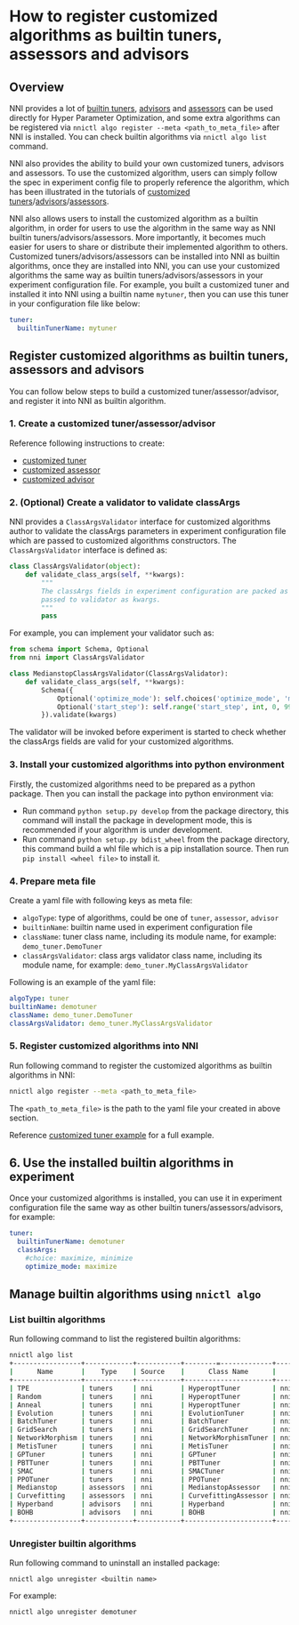 **How to register customized algorithms as builtin tuners, assessors and advisors**
===

## Overview

NNI provides a lot of [builtin tuners](../Tuner/BuiltinTuner.md), [advisors](../Tuner/HyperbandAdvisor.md) and [assessors](../Assessor/BuiltinAssessor.md) can be used directly for Hyper Parameter Optimization, and some extra algorithms can be registered via `nnictl algo register --meta <path_to_meta_file>` after NNI is installed. You can check builtin algorithms via `nnictl algo list` command.

NNI also provides the ability to build your own customized tuners, advisors and assessors. To use the customized algorithm, users can simply follow the spec in experiment config file to properly reference the algorithm, which has been illustrated in the tutorials of [customized tuners](../Tuner/CustomizeTuner.md)/[advisors](../Tuner/CustomizeAdvisor.md)/[assessors](../Assessor/CustomizeAssessor.md).

NNI also allows users to install the customized algorithm as a builtin algorithm, in order for users to use the algorithm in the same way as NNI builtin tuners/advisors/assessors. More importantly, it becomes much easier for users to share or distribute their implemented algorithm to others. Customized tuners/advisors/assessors can be installed into NNI as builtin algorithms, once they are installed into NNI, you can use your customized algorithms the same way as builtin tuners/advisors/assessors in your experiment configuration file. For example, you built a customized tuner and installed it into NNI using a builtin name `mytuner`, then you can use this tuner in your configuration file like below:
```yaml
tuner:
  builtinTunerName: mytuner
```

## Register customized algorithms as builtin tuners, assessors and advisors
You can follow below steps to build a customized tuner/assessor/advisor, and register it into NNI as builtin algorithm.

### 1. Create a customized tuner/assessor/advisor
Reference following instructions to create:
* [customized tuner](../Tuner/CustomizeTuner.md)
* [customized assessor](../Assessor/CustomizeAssessor.md)
* [customized advisor](../Tuner/CustomizeAdvisor.md)

### 2. (Optional) Create a validator to validate classArgs
NNI provides a `ClassArgsValidator` interface for customized algorithms author to validate the classArgs parameters in experiment configuration file which are passed to customized algorithms constructors.
The `ClassArgsValidator` interface is defined as:
```python
class ClassArgsValidator(object):
    def validate_class_args(self, **kwargs):
        """
        The classArgs fields in experiment configuration are packed as a dict and
        passed to validator as kwargs.
        """
        pass
```
For example, you can implement your validator such as:
```python
from schema import Schema, Optional
from nni import ClassArgsValidator

class MedianstopClassArgsValidator(ClassArgsValidator):
    def validate_class_args(self, **kwargs):
        Schema({
            Optional('optimize_mode'): self.choices('optimize_mode', 'maximize', 'minimize'),
            Optional('start_step'): self.range('start_step', int, 0, 9999),
        }).validate(kwargs)
```
The validator will be invoked before experiment is started to check whether the classArgs fields are valid for your customized algorithms.

### 3. Install your customized algorithms into python environment
Firstly, the customized algorithms need to be prepared as a python package. Then you can install the package into python environment via:
* Run command `python setup.py develop` from the package directory, this command will install the package in development mode, this is recommended if your algorithm is under development.
* Run command `python setup.py bdist_wheel` from the package directory, this command build a whl file which is a pip installation source. Then run `pip install <wheel file>` to install it.


### 4. Prepare meta file

Create a yaml file with following keys as meta file:
* `algoType`: type of algorithms, could be one of `tuner`, `assessor`, `advisor`
* `builtinName`: builtin name used in experiment configuration file
* `className`: tuner class name, including its module name, for example: `demo_tuner.DemoTuner`
* `classArgsValidator`: class args validator class name, including its module name, for example: `demo_tuner.MyClassArgsValidator`

Following is an example of the yaml file:

```yaml
algoType: tuner
builtinName: demotuner
className: demo_tuner.DemoTuner
classArgsValidator: demo_tuner.MyClassArgsValidator

```

### 5. Register customized algorithms into NNI
Run following command to register the customized algorithms as builtin algorithms in NNI:

```bash
nnictl algo register --meta <path_to_meta_file>
```
The `<path_to_meta_file>` is the path to the yaml file your created in above section.


Reference [customized tuner example](../Tuner/InstallCustomizedTuner.md) for a full example.


## 6. Use the installed builtin algorithms in experiment
Once your customized algorithms is installed, you can use it in experiment configuration file the same way as other builtin tuners/assessors/advisors, for example:

```yaml
tuner:
  builtinTunerName: demotuner
  classArgs:
    #choice: maximize, minimize
    optimize_mode: maximize
```


## Manage builtin algorithms using `nnictl algo`

### List builtin algorithms

Run following command to list the registered builtin algorithms:

```bash
nnictl algo list
+-----------------+------------+-----------+--------=-------------+------------------------------------------+
|      Name       |    Type    | Source    |      Class Name      |               Module Name                |
+-----------------+------------+-----------+----------------------+------------------------------------------+
| TPE             | tuners     | nni       | HyperoptTuner        | nni.hyperopt_tuner.hyperopt_tuner        |
| Random          | tuners     | nni       | HyperoptTuner        | nni.hyperopt_tuner.hyperopt_tuner        |
| Anneal          | tuners     | nni       | HyperoptTuner        | nni.hyperopt_tuner.hyperopt_tuner        |
| Evolution       | tuners     | nni       | EvolutionTuner       | nni.evolution_tuner.evolution_tuner      |
| BatchTuner      | tuners     | nni       | BatchTuner           | nni.batch_tuner.batch_tuner              |
| GridSearch      | tuners     | nni       | GridSearchTuner      | nni.gridsearch_tuner.gridsearch_tuner    |
| NetworkMorphism | tuners     | nni       | NetworkMorphismTuner | nni.networkmorphism_tuner.networkmo...   |
| MetisTuner      | tuners     | nni       | MetisTuner           | nni.metis_tuner.metis_tuner              |
| GPTuner         | tuners     | nni       | GPTuner              | nni.gp_tuner.gp_tuner                    |
| PBTTuner        | tuners     | nni       | PBTTuner             | nni.pbt_tuner.pbt_tuner                  |
| SMAC            | tuners     | nni       | SMACTuner            | nni.smac_tuner.smac_tuner                |
| PPOTuner        | tuners     | nni       | PPOTuner             | nni.ppo_tuner.ppo_tuner                  |
| Medianstop      | assessors  | nni       | MedianstopAssessor   | nni.medianstop_assessor.medianstop_...   |
| Curvefitting    | assessors  | nni       | CurvefittingAssessor | nni.curvefitting_assessor.curvefitt...   |
| Hyperband       | advisors   | nni       | Hyperband            | nni.hyperband_advisor.hyperband_adv...   |
| BOHB            | advisors   | nni       | BOHB                 | nni.bohb_advisor.bohb_advisor            |
+-----------------+------------+-----------+----------------------+------------------------------------------+
```

### Unregister builtin algorithms

Run following command to uninstall an installed package:

`nnictl algo unregister <builtin name>`

For example:

`nnictl algo unregister demotuner`
